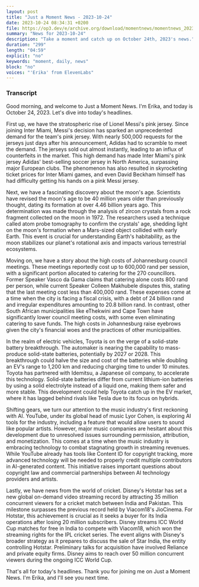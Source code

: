 ```yaml
---
layout: post
title: "Just a Moment News - 2023-10-24"
date: 2023-10-24 08:34:31 +0200
file: https://op3.dev/e/archive.org/download/momentnews/momentnews_2023-10-24.mp3
summary: "News for 2023-10-24"
description: "Take a moment and catch up on October 24th, 2023's news."
duration: "299"
length: "04:59"
explicit: "no"
keywords: "moment, daily, news"
block: "no"
voices: "'Erika' from ElevenLabs"
---
```


### Transcript

Good morning, and welcome to Just a Moment News. I'm Erika, and today is October 24, 2023. Let's dive into today's headlines.

First up, we have the stratospheric rise of Lionel Messi's pink jersey. Since joining Inter Miami, Messi's decision has sparked an unprecedented demand for the team's pink jersey. With nearly 500,000 requests for the jerseys just days after his announcement, Adidas had to scramble to meet the demand. The jerseys sold out almost instantly, leading to an influx of counterfeits in the market. This high demand has made Inter Miami's pink jersey Adidas' best-selling soccer jersey in North America, surpassing major European clubs. The phenomenon has also resulted in skyrocketing ticket prices for Inter Miami games, and even David Beckham himself has had difficulty getting his hands on a pink Messi jersey.

Next, we have a fascinating discovery about the moon's age. Scientists have revised the moon's age to be 40 million years older than previously thought, dating its formation at over 4.46 billion years ago. This determination was made through the analysis of zircon crystals from a rock fragment collected on the moon in 1972. The researchers used a technique called atom probe tomography to confirm the crystals' age, shedding light on the moon's formation when a Mars-sized object collided with early Earth. This event is crucial for understanding Earth's habitability, as the moon stabilizes our planet's rotational axis and impacts various terrestrial ecosystems.

Moving on, we have a story about the high costs of Johannesburg council meetings. These meetings reportedly cost up to 600,000 rand per session, with a significant portion allocated to catering for the 270 councillors. Former Speaker Vasco da Gama claims that catering alone costs 800 rand per person, while current Speaker Colleen Makhubele disputes this, stating that the last meeting cost less than 400,000 rand. These expenses come at a time when the city is facing a fiscal crisis, with a debt of 24 billion rand and irregular expenditures amounting to 20.8 billion rand. In contrast, other South African municipalities like eThekwini and Cape Town have significantly lower council meeting costs, with some even eliminating catering to save funds. The high costs in Johannesburg raise eyebrows given the city's financial woes and the practices of other municipalities.

In the realm of electric vehicles, Toyota is on the verge of a solid-state battery breakthrough. The automaker is nearing the capability to mass-produce solid-state batteries, potentially by 2027 or 2028. This breakthrough could halve the size and cost of the batteries while doubling an EV's range to 1,200 km and reducing charging time to under 10 minutes. Toyota has partnered with Idemitsu, a Japanese oil company, to accelerate this technology. Solid-state batteries differ from current lithium-ion batteries by using a solid electrolyte instead of a liquid one, making them safer and more stable. This development could help Toyota catch up in the EV market, where it has lagged behind rivals like Tesla due to its focus on hybrids.

Shifting gears, we turn our attention to the music industry's first reckoning with AI. YouTube, under its global head of music Lyor Cohen, is exploring AI tools for the industry, including a feature that would allow users to sound like popular artists. However, major music companies are hesitant about this development due to unresolved issues surrounding permission, attribution, and monetization. This comes at a time when the music industry is embracing technology to combat stagnating growth in streaming revenues. While YouTube already has tools like Content ID for copyright tracking, more advanced technology will be needed to properly credit multiple contributors in AI-generated content. This initiative raises important questions about copyright law and commercial partnerships between AI technology providers and artists.

Lastly, we have news from the world of cricket. Disney's Hotstar has set a new global on-demand video streaming record by attracting 35 million concurrent viewers for a cricket match between India and Pakistan. This milestone surpasses the previous record held by Viacom18's JioCinema. For Hotstar, this achievement is crucial as it seeks a buyer for its India operations after losing 20 million subscribers. Disney streams ICC World Cup matches for free in India to compete with Viacom18, which won the streaming rights for the IPL cricket series. The event aligns with Disney's broader strategy as it prepares to discuss the sale of Star India, the entity controlling Hotstar. Preliminary talks for acquisition have involved Reliance and private equity firms. Disney aims to reach over 50 million concurrent viewers during the ongoing ICC World Cup.

That's all for today's headlines. Thank you for joining me on Just a Moment News. I'm Erika, and I'll see you next time.

